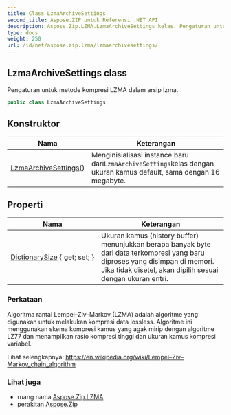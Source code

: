 ```yaml
---
title: Class LzmaArchiveSettings
second_title: Aspose.ZIP untuk Referensi .NET API
description: Aspose.Zip.LZMA.LzmaArchiveSettings kelas. Pengaturan untuk metode kompresi LZMA dalam arsip lzma.
type: docs
weight: 250
url: /id/net/aspose.zip.lzma/lzmaarchivesettings/
---
```

## LzmaArchiveSettings class

Pengaturan untuk metode kompresi LZMA dalam arsip lzma.

```csharp
public class LzmaArchiveSettings
```

## Konstruktor

| Nama | Keterangan |
| --- | --- |
| [LzmaArchiveSettings](lzmaarchivesettings/)() | Menginisialisasi instance baru dari`LzmaArchiveSettings`kelas dengan ukuran kamus default, sama dengan 16 megabyte. |

## Properti

| Nama | Keterangan |
| --- | --- |
| [DictionarySize](../../aspose.zip.lzma/lzmaarchivesettings/dictionarysize/) { get; set; } | Ukuran kamus (history buffer) menunjukkan berapa banyak byte dari data terkompresi yang baru diproses yang disimpan di memori. Jika tidak disetel, akan dipilih sesuai dengan ukuran entri. |

### Perkataan

Algoritma rantai Lempel–Ziv–Markov (LZMA) adalah algoritme yang digunakan untuk melakukan kompresi data lossless. Algoritme ini menggunakan skema kompresi kamus yang agak mirip dengan algoritme LZ77 dan menampilkan rasio kompresi tinggi dan ukuran kamus kompresi variabel.

Lihat selengkapnya: https://en.wikipedia.org/wiki/Lempel–Ziv–Markov_chain_algorithm

### Lihat juga

* ruang nama [Aspose.Zip.LZMA](../../aspose.zip.lzma/)
* perakitan [Aspose.Zip](../../)


